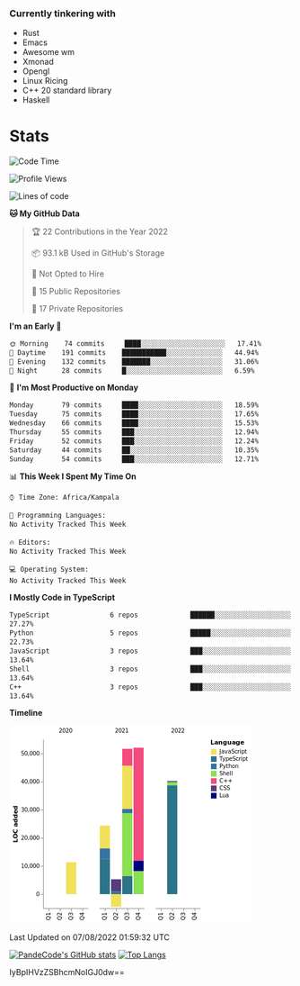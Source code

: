 ### Currently tinkering with
 - Rust
 - Emacs
 - Awesome wm
 - Xmonad
 - Opengl
 - Linux Ricing
 - C++ 20 standard library
 - Haskell

# Stats
<!--START_SECTION:waka-->
![Code Time](http://img.shields.io/badge/Code%20Time-262%20hrs%2010%20mins-blue)

![Profile Views](http://img.shields.io/badge/Profile%20Views-0-blue)

![Lines of code](https://img.shields.io/badge/From%20Hello%20World%20I%27ve%20Written-180%20Thousand%20lines%20of%20code-blue)

**🐱 My GitHub Data** 

> 🏆 22 Contributions in the Year 2022
 > 
> 📦 93.1 kB Used in GitHub's Storage 
 > 
> 🚫 Not Opted to Hire
 > 
> 📜 15 Public Repositories 
 > 
> 🔑 17 Private Repositories  
 > 
**I'm an Early 🐤** 

```text
🌞 Morning    74 commits     ████░░░░░░░░░░░░░░░░░░░░░   17.41% 
🌆 Daytime    191 commits    ███████████░░░░░░░░░░░░░░   44.94% 
🌃 Evening    132 commits    ███████░░░░░░░░░░░░░░░░░░   31.06% 
🌙 Night      28 commits     █░░░░░░░░░░░░░░░░░░░░░░░░   6.59%

```
📅 **I'm Most Productive on Monday** 

```text
Monday       79 commits     ████░░░░░░░░░░░░░░░░░░░░░   18.59% 
Tuesday      75 commits     ████░░░░░░░░░░░░░░░░░░░░░   17.65% 
Wednesday    66 commits     ████░░░░░░░░░░░░░░░░░░░░░   15.53% 
Thursday     55 commits     ███░░░░░░░░░░░░░░░░░░░░░░   12.94% 
Friday       52 commits     ███░░░░░░░░░░░░░░░░░░░░░░   12.24% 
Saturday     44 commits     ██░░░░░░░░░░░░░░░░░░░░░░░   10.35% 
Sunday       54 commits     ███░░░░░░░░░░░░░░░░░░░░░░   12.71%

```


📊 **This Week I Spent My Time On** 

```text
⌚︎ Time Zone: Africa/Kampala

💬 Programming Languages: 
No Activity Tracked This Week

🔥 Editors: 
No Activity Tracked This Week

💻 Operating System: 
No Activity Tracked This Week

```

**I Mostly Code in TypeScript** 

```text
TypeScript               6 repos             ██████░░░░░░░░░░░░░░░░░░░   27.27% 
Python                   5 repos             █████░░░░░░░░░░░░░░░░░░░░   22.73% 
JavaScript               3 repos             ███░░░░░░░░░░░░░░░░░░░░░░   13.64% 
Shell                    3 repos             ███░░░░░░░░░░░░░░░░░░░░░░   13.64% 
C++                      3 repos             ███░░░░░░░░░░░░░░░░░░░░░░   13.64%

```


**Timeline**

![Chart not found](https://raw.githubusercontent.com/PandeCode/PandeCode/main/charts/bar_graph.png) 


 Last Updated on 07/08/2022 01:59:32 UTC
<!--END_SECTION:waka-->
[![PandeCode's GitHub stats](https://github-readme-stats.vercel.app/api?username=PandeCode&theme=dracula&hide_border=true&show_icons=true)](https://github.com/anuraghazra/github-readme-stats)
[![Top Langs](https://github-readme-stats.vercel.app/api/top-langs/?username=PandeCode&layout=compact&theme=dracula&hide_border=true)](https://github.com/anuraghazra/github-readme-stats)

IyBpIHVzZSBhcmNoIGJ0dw==
